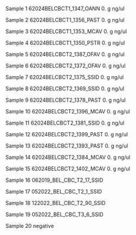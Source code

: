 Sample 1
62024BELCBCT1_1347_OANN
	0. g
	ng/ul

Sample 2
62024BELCBCT1_1356_PAST
	0. g
	ng/ul

Sample 3
62024BELCBCT1_1353_MCAV
	0. g
	ng/ul

Sample 4
62024BELCBCT1_1350_PSTR
	0. g
	ng/ul

Sample 5
62024BELCBCT2_1387_OFAV
	0. g
	ng/ul

Sample 6
62024BELCBCT2_1372_OFAV
	0. g
	ng/ul

Sample 7
62024BELCBCT2_1375_SSID
	0. g
	ng/ul

Sample 8
62024BELCBCT2_1369_SSID
	0. g
	ng/ul

Sample 9
62024BELCBCT2_1378_PAST
	0. g
	ng/ul

Sample 10
62024BELCBCT2_1396_MCAV
	0. g
	ng/ul

Sample 11
62024BELCBCT2_1381_SSID
	0. g
	ng/ul

Sample 12
62024BELCBCT2_1399_PAST
	0. g
	ng/ul

Sample 13
62024BELCBCT2_1393_PAST
	0. g
	ng/ul

Sample 14
62024BELCBCT2_1384_MCAV
	0. g
	ng/ul

Sample 15
62024BELCBCT2_1402_MCAV
	0. g
	ng/ul

Sample 16
062019_BEL_CBC_T2_17_SSID

Sample 17
052022_BEL_CBC_T2_1_SSID

Sample 18
122022_BEL_CBC_T2_90_SSID

Sample 19
052022_BEL_CBC_T3_6_SSID

Sample 20
negative 
